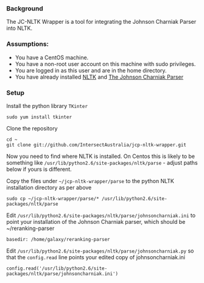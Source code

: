 ### Background

The JC-NLTK Wrapper is a tool for integrating the Johnson Charniak Parser into NLTK.

### Assumptions:
* You have a CentOS machine. 
* You have a non-root user account on this machine with sudo privileges. 
* You are logged in as this user and are in the home directory.
* You have already installed [NLTK](NLTK.md) and [The Johnson Charniak Parser](JCParser.md)


### Setup

Install the python library `TKinter`

    sudo yum install tkinter

Clone the repository

    cd ~
    git clone git://github.com/IntersectAustralia/jcp-nltk-wrapper.git
    
Now you need to find where NLTK is installed. On Centos this is likely to be something like `/usr/lib/python2.6/site-packages/nltk/parse` - adjust paths below if yours is different.    

Copy the files under `~/jcp-nltk-wrapper/parse` to the python NLTK installation directory as per above

    sudo cp ~/jcp-nltk-wrapper/parse/* /usr/lib/python2.6/site-packages/nltk/parse
    
Edit `/usr/lib/python2.6/site-packages/nltk/parse/johnsoncharniak.ini` to point your installation of the Johnson Charniak parser, which should be ~/reranking-parser

    basedir: /home/galaxy/reranking-parser
    
Edit `/usr/lib/python2.6/site-packages/nltk/parse/johnsoncharniak.py` so that the `config.read` line points your edited copy of johnsoncharniak.ini

    config.read('/usr/lib/python2.6/site-packages/nltk/parse/johnsoncharniak.ini')

